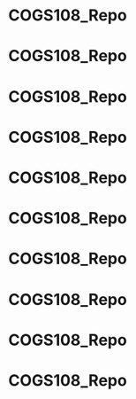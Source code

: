 # COGS108_Repo
# COGS108_Repo
# COGS108_Repo
# COGS108_Repo
# COGS108_Repo
# COGS108_Repo
# COGS108_Repo
# COGS108_Repo
# COGS108_Repo
# COGS108_Repo
